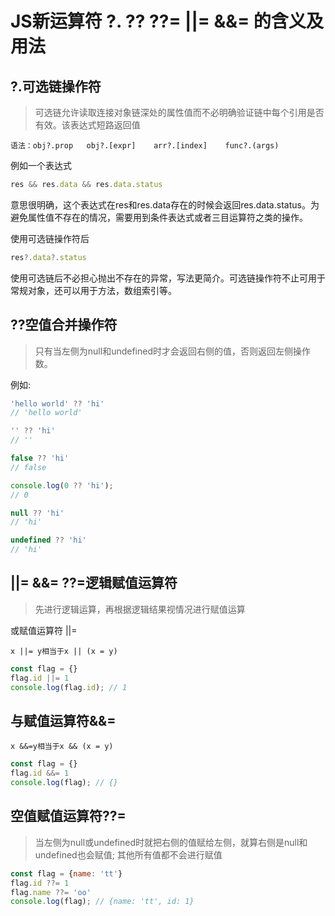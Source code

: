 # JS新运算符 ?.  ??  ??= ||= &&= 的含义及用法


## ?.可选链操作符

> 可选链允许读取连接对象链深处的属性值而不必明确验证链中每个引用是否有效。该表达式短路返回值

```语法：obj?.prop   obj?.[expr]    arr?.[index]    func?.(args)```

例如一个表达式

```js
res && res.data && res.data.status 
```

意思很明确，这个表达式在res和res.data存在的时候会返回res.data.status。为避免属性值不存在的情况，需要用到条件表达式或者三目运算符之类的操作。

使用可选链操作符后

```js
res?.data?.status
```
使用可选链后不必担心抛出不存在的异常，写法更简介。可选链操作符不止可用于常规对象，还可以用于方法，数组索引等。


## ??空值合并操作符

> 只有当左侧为null和undefined时才会返回右侧的值，否则返回左侧操作数。

例如: 

```js
'hello world' ?? 'hi' 
// 'hello world'

'' ?? 'hi' 
// ''

false ?? 'hi' 
// false

console.log(0 ?? 'hi');
// 0

null ?? 'hi'  
// 'hi'

undefined ?? 'hi'
// 'hi'
```

## ||=  &&=  ??=逻辑赋值运算符

> 先进行逻辑运算，再根据逻辑结果视情况进行赋值运算

或赋值运算符 ||=

```x ||= y相当于x || (x = y)```

```js
const flag = {}
flag.id ||= 1
console.log(flag.id); // 1
```

## 与赋值运算符&&=

```x &&=y相当于x && (x = y)```

```js
const flag = {}
flag.id &&= 1
console.log(flag); // {}
```

## 空值赋值运算符??=

> 当左侧为null或undefined时就把右侧的值赋给左侧，就算右侧是null和undefined也会赋值; 其他所有值都不会进行赋值

```js
const flag = {name: 'tt'}
flag.id ??= 1
flag.name ??= 'oo'
console.log(flag); // {name: 'tt', id: 1}

```
